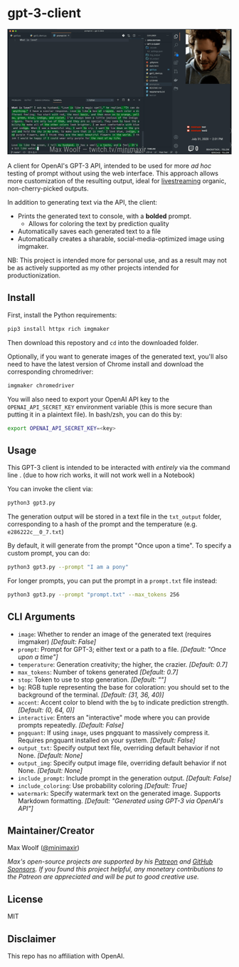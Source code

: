 # gpt-3-client

[![](demo.png)](https://www.youtube.com/watch?v=kvgWeaRCuls)

A client for OpenAI's GPT-3 API, intended to be used for more _ad hoc_ testing of prompt without using the web interface. This approach allows more customization of the resulting output, ideal for [livestreaming](https://www.youtube.com/watch?v=kvgWeaRCuls) organic, non-cherry-picked outputs.

In addition to generating text via the API, the client:

- Prints the generated text to console, with a **bolded** prompt.
  - Allows for coloring the text by prediction quality
- Automatically saves each generated text to a file
- Automatically creates a sharable, social-media-optimized image using imgmaker.

NB: This project is intended more for personal use, and as a result may not be as actively supported as my other projects intended for productionization.

## Install

First, install the Python requirements:

```sh
pip3 install httpx rich imgmaker
```

Then download this repostory and `cd` into the downloaded folder.

Optionally, if you want to generate images of the generated text, you'll also need to have the latest version of Chrome install and download the corresponding chromedriver:

```sh
imgmaker chromedriver
```

You will also need to export your OpenAI API key to the `OPENAI_API_SECRET_KEY` environment variable (this is more secure than putting it in a plaintext file). In bash/zsh, you can do this by:

```sh
export OPENAI_API_SECRET_KEY=<key>
```

## Usage

This GPT-3 client is intended to be interacted with _entirely_ via the command line . (due to how rich works, it will not work well in a Notebook)

You can invoke the client via:

```sh
python3 gpt3.py
```

The generation output will be stored in a text file in the `txt_output` folder, corresponding to a hash of the prompt and the temperature (e.g. `e286222c__0_7.txt`)

By default, it will generate from the prompt "Once upon a time". To specify a custom prompt, you can do:

```sh
python3 gpt3.py --prompt "I am a pony"
```

For longer prompts, you can put the prompt in a `prompt.txt` file instead:

```sh
python3 gpt3.py --prompt "prompt.txt" --max_tokens 256
```

## CLI Arguments

- `image`: Whether to render an image of the generated text (requires imgmaker) _[Default: False]_
- `prompt`: Prompt for GPT-3; either text or a path to a file. _[Default: "Once upon a time"]_
- `temperature`: Generation creativity; the higher, the crazier. _[Default: 0.7]_
- `max_tokens`: Number of tokens generated _[Default: 0.7]_
- `stop`: Token to use to stop generation. _[Default: ""]_
- `bg`: RGB tuple representing the base for coloration: you should set to the background of the terminal. _[Default: (31, 36, 40)]_
- `accent`: Accent color to blend with the `bg` to indicate prediction strength. _[Default: (0, 64, 0)]_
- `interactive`: Enters an "interactive" mode where you can provide prompts repeatedly. _[Default: False]_
- `pngquant`: If using `image`, uses pngquant to massively compress it. Requires pngquant installed on your system. _[Default: False]_
- `output_txt`: Specify output text file, overriding default behavior if not None. _[Default: None]_
- `output_img`: Specify output image file, overriding default behavior if not None. _[Default: None]_
- `include_prompt`: Include prompt in the generation output. _[Default: False]_
- `include_coloring`: Use probability coloring _[Default: True]_
- `watermark`: Specify watermark text on the generated image. Supports Markdown formatting. _[Default: "Generated using GPT-3 via OpenAI's API"]_

## Maintainer/Creator

Max Woolf ([@minimaxir](https://minimaxir.com))

_Max's open-source projects are supported by his [Patreon](https://www.patreon.com/minimaxir) and [GitHub Sponsors](https://github.com/sponsors/minimaxir). If you found this project helpful, any monetary contributions to the Patreon are appreciated and will be put to good creative use._

## License

MIT

## Disclaimer

This repo has no affiliation with OpenAI.

